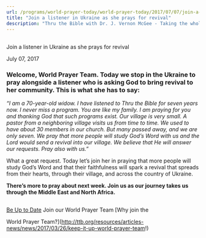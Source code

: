 ```yaml
---
url: /programs/world-prayer-today/world-prayer-today/2017/07/07/join-a-listener-in-ukraine-as-she-prays-for-revival
title: "Join a listener in Ukraine as she prays for revival"
description: "Thru the Bible with Dr. J. Vernon McGee - Taking the whole Word to the whole world"
---
```







## 
 Join a listener in Ukraine as she prays for revival


July 07, 2017




### Welcome, World Prayer Team. Today we stop in the Ukraine to pray alongside a listener who is asking God to bring revival to her community. This is what she has to say:


*“I am a 70-year-old widow. I have listened to Thru the Bible for seven years now. I never miss a program. You are like my family. I am praying for you and thanking God that such programs exist. Our village is very small. A pastor from a neighboring village visits us from time to time. We used to have about 30 members in our church. But many passed away, and we are only seven. We pray that more people will study God’s Word with us and the Lord would send a revival into our village. We believe that He will answer our requests. Pray also with us.”*


What a great request. Today let’s join her in praying that more people will study God’s Word and that their faithfulness will spark a revival that spreads from their hearts, through their village, and across the country of Ukraine.


**There’s more to pray about next week. Join us as our journey takes us through the Middle East and North Africa.**







## 




[Be Up to Date](http://feeds.feedburner.com/WorldPrayerToday "World Prayer Today RSS Feed")
Join our World Prayer Team
[Why join the  

World Prayer Team?](http://ttb.org/resources/articles-news/news/2017/03/26/keep-it-up-world-prayer-team!)





